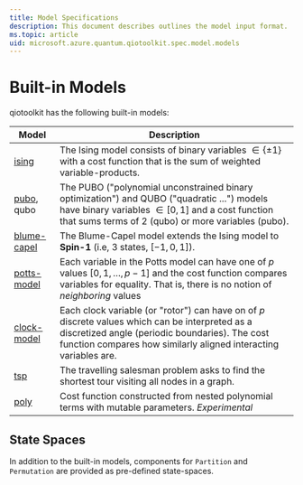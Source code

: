 ```yaml
---
title: Model Specifications
description: This document describes outlines the model input format.
ms.topic: article
uid: microsoft.azure.quantum.qiotoolkit.spec.model.models
---
```


Built-in Models
===============

qiotoolkit has the following built-in models:

| Model | Description |
| ---------- | ----------- |
| [ising](../../spec/model/ising.md) | The Ising model consists of binary variables $`\in\{\pm1\}`$ with a cost function that is the sum of weighted variable-products. |
| [pubo](../../spec/model/pubo.md), qubo | The PUBO ("polynomial unconstrained binary optimization") and QUBO ("quadratic ...") models have binary variables $`\in[0,1]`$ and a cost function that sums terms of 2 (qubo) or more variables (pubo). |
| [blume-capel](../../spec/model/blume-capel.md) | The Blume-Capel model extends the Ising model to **Spin-1** (i.e, 3 states, $`[-1,0,1]`$). |
| [potts-model](../../spec/model/potts.md) | Each variable in the Potts model can have one of $`p`$ values $`[0,1,\ldots,p-1]`$ and the cost function compares variables for equality. That is, there is no notion of _neighboring_ values |
| [clock-model](../../spec/model/clock.md) | Each clock variable (or "rotor") can have on of $`p`$ discrete values which can be interpreted as a discretized angle (periodic boundaries). The cost function compares how similarly aligned interacting variables are. |
| [tsp](../../spec/model/tsp.md) | The travelling salesman problem asks to find the shortest tour visiting all nodes in a graph. |
| [poly](../../spec/model/poly.md) | Cost function constructed from nested polynomial terms with mutable parameters. _Experimental_ |

State Spaces
------------

In addition to the built-in models, components for `Partition` and `Permutation` are provided as pre-defined state-spaces.
